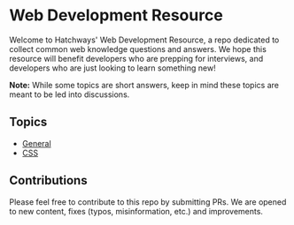 # Web Development Resource

Welcome to Hatchways' Web Development Resource, a repo dedicated to collect common web knowledge questions and answers. We hope this resource will benefit developers who are prepping for interviews, and developers who are just looking to learn something new!

**Note:** While some topics are short answers, keep in mind these topics are meant to be led into discussions.

## Topics

- [General](general.md)
- [CSS](css.md)

## Contributions

Please feel free to contribute to this repo by submitting PRs. We are opened to new content, fixes (typos, misinformation, etc.) and improvements.
